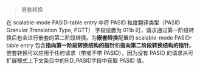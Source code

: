 
> 嵌套转换

在 scalable-mode PASID-table entry 中将 PASID 粒度翻译类型（PASID Granular Translation Type, PGTT） 字段设置为 011b 时，请求通过第一阶段转换后也会进行嵌套的第二阶段转换。为**嵌套转换**配置的 scalable-mode PASID-table entry 包含**指向第一阶段转换结构的指针**和**指向第二阶段转换结构的指针**。嵌套转换可以应用于任何请求（带或不带 PASID），因为没有 PASID 的请求从可扩展模式上下文条目中的RID_PASID字段中获取 PASID 值。